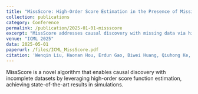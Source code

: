 ```yaml
---
title: "MissScore: High-Order Score Estimation in the Presence of Missing Data"
collection: publications
category: Conference
permalink: /publication/2025-01-01-missscore
excerpt: "MissScore addresses causal discovery with missing data via high-order score estimation and robust score matching."
venue: "ICML 2025"
data: 2025-05-01
paperurl: /files/ICML_MissScore.pdf
citation: 'Wenqin Liu, Haonan Hou, Erdun Gao, Biwei Huang, Qiuhong Ke, Howard Bondell, Mingming Gong. "MissScore: High-Order Score Estimation in the Presence of Missing Data." <i>ICML 2025 (under review)</i>.'
---
```

MissScore is a novel algorithm that enables causal discovery with incomplete datasets by leveraging high-order score function estimation, achieving state-of-the-art results in simulations.
